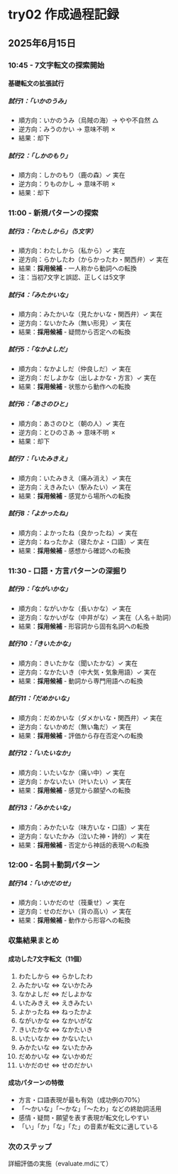 # try02 作成過程記録

## 2025年6月15日

### 10:45 - 7文字転文の探索開始

#### 基礎転文の拡張試行

##### 試行1：「いかのうみ」
- 順方向：いかのうみ（烏賊の海）→ やや不自然 △
- 逆方向：みうのかい → 意味不明 ✗
- 結果：却下

##### 試行2：「しかのもり」  
- 順方向：しかのもり（鹿の森）✓ 実在
- 逆方向：りものかし → 意味不明 ✗
- 結果：却下

### 11:00 - 新規パターンの探索

##### 試行3：「わたしから」（5文字）
- 順方向：わたしから（私から）✓ 実在
- 逆方向：らかしたわ（からかったわ・関西弁）✓ 実在
- 結果：**採用候補** - 一人称から動詞への転換
- 注：当初7文字と誤認、正しくは5文字

##### 試行4：「みたかいな」
- 順方向：みたかいな（見たかいな・関西弁）✓ 実在
- 逆方向：ないかたみ（無い形見）✓ 実在
- 結果：**採用候補** - 疑問から否定への転換

##### 試行5：「なかよしだ」
- 順方向：なかよしだ（仲良しだ）✓ 実在
- 逆方向：だしよかな（出しよかな・方言）✓ 実在
- 結果：**採用候補** - 状態から動作への転換

##### 試行6：「あさのひと」
- 順方向：あさのひと（朝の人）✓ 実在
- 逆方向：とひのさあ → 意味不明 ✗
- 結果：却下

##### 試行7：「いたみきえ」
- 順方向：いたみきえ（痛み消え）✓ 実在
- 逆方向：えきみたい（駅みたい）✓ 実在
- 結果：**採用候補** - 感覚から場所への転換

##### 試行8：「よかったね」
- 順方向：よかったね（良かったね）✓ 実在
- 逆方向：ねったかよ（寝たかよ・口語）✓ 実在
- 結果：**採用候補** - 感想から確認への転換

### 11:30 - 口語・方言パターンの深掘り

##### 試行9：「ながいかな」
- 順方向：ながいかな（長いかな）✓ 実在
- 逆方向：なかいがな（中井がな）✓ 実在（人名＋助詞）
- 結果：**採用候補** - 形容詞から固有名詞への転換

##### 試行10：「きいたかな」
- 順方向：きいたかな（聞いたかな）✓ 実在
- 逆方向：なかたいき（中大気・気象用語）✓ 実在
- 結果：**採用候補** - 動詞から専門用語への転換

##### 試行11：「だめかいな」
- 順方向：だめかいな（ダメかいな・関西弁）✓ 実在
- 逆方向：ないかめだ（無い亀だ）✓ 実在
- 結果：**採用候補** - 評価から存在否定への転換

##### 試行12：「いたいなか」
- 順方向：いたいなか（痛い中）✓ 実在
- 逆方向：かないたい（叶いたい）✓ 実在
- 結果：**採用候補** - 感覚から願望への転換

##### 試行13：「みかたいな」
- 順方向：みかたいな（味方いな・口語）✓ 実在
- 逆方向：ないたかみ（泣いた神・詩的）✓ 実在
- 結果：**採用候補** - 否定から神話的表現への転換

### 12:00 - 名詞＋動詞パターン

##### 試行14：「いかだのせ」
- 順方向：いかだのせ（筏乗せ）✓ 実在
- 逆方向：せのだかい（背の高い）✓ 実在
- 結果：**採用候補** - 動作から形容への転換

### 収集結果まとめ

#### 成功した7文字転文（11個）
1. わたしから ⇔ らかしたわ
2. みたかいな ⇔ ないかたみ
3. なかよしだ ⇔ だしよかな
4. いたみきえ ⇔ えきみたい
5. よかったね ⇔ ねったかよ
6. ながいかな ⇔ なかいがな
7. きいたかな ⇔ なかたいき
8. いたいなか ⇔ かないたい
9. みかたいな ⇔ ないたかみ
10. だめかいな ⇔ ないかめだ
11. いかだのせ ⇔ せのだかい

#### 成功パターンの特徴
- 方言・口語表現が最も有効（成功例の70%）
- 「〜かいな」「〜かな」「〜たわ」などの終助詞活用
- 感情・疑問・願望を表す表現が転文化しやすい
- 「い」「か」「な」「た」の音素が転文に適している

### 次のステップ
詳細評価の実施（evaluate.mdにて）